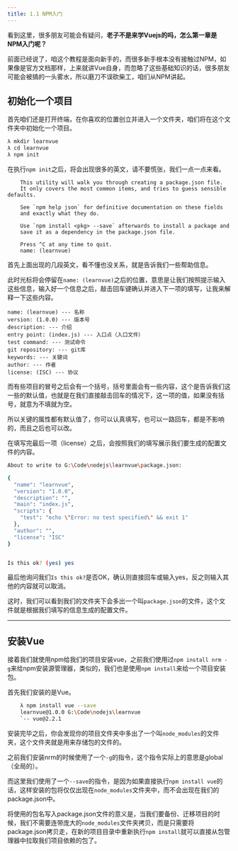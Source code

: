 ```yaml
---
title: 1.1 NPM入门
---
```


看到这里，很多朋友可能会有疑问，**老子不是来学Vuejs的吗，怎么第一章是NPM入门呢？**

前面已经说了，咱这个教程是面向新手的，而很多新手根本没有接触过NPM，如果像是官方文档那样，上来就讲Vue自身，而忽略了这些基础知识的话，很多朋友可能会被搞的一头雾水，所以磨刀不误砍柴工，咱们从NPM讲起。

## 初始化一个项目

首先咱们还是打开终端，在你喜欢的位置创立并进入一个文件夹，咱们将在这个文件夹中初始化一个项目。

``` bash
λ mkdir learnvue
λ cd learnvue
λ npm init
```

在执行`npm init`之后，将会出现很多的英文，请不要慌张，我们一点一点来看。
```
    This utility will walk you through creating a package.json file.
    It only covers the most common items, and tries to guess sensible defaults.

    See `npm help json` for definitive documentation on these fields
    and exactly what they do.

    Use `npm install <pkg> --save` afterwards to install a package and
    save it as a dependency in the package.json file.

    Press ^C at any time to quit.
    name: (learnvue)
```
首先上面出现的几段英文，看不懂也没关系，就是告诉我们一些帮助信息。

此时光标将会停留在`name: (learnvue)`之后的位置，意思是让我们按照提示输入这些信息，输入好一个信息之后，敲击回车键确认并进入下一项的填写，让我来解释一下这些内容。

```
name: (learnvue) --- 名称
version: (1.0.0) --- 版本号
description: --- 介绍
entry point: (index.js) --- 入口点（入口文件）
test command: --- 测试命令
git repository: --- git库
keywords: --- 关键词
author: --- 作者
license: (ISC) --- 协议
```

而有些项目的冒号之后会有一个括号，括号里面会有一些内容，这个是告诉我们这一些的默认值，也就是在我们直接敲击回车的情况下，这一项的值，如果没有括号，就意为不填就为空。

所以关键的属性都有默认值了，你可以认真填写，也可以一路回车，都是不影响的，而且之后也可以改。

在填写完最后一项（license）之后，会按照我们的填写展示我们要生成的配置文件的内容。

```bash
About to write to G:\Code\nodejs\learnvue\package.json:

{
  "name": "learnvue",
  "version": "1.0.0",
  "description": "",
  "main": "index.js",
  "scripts": {
    "test": "echo \"Error: no test specified\" && exit 1"
  },
  "author": "",
  "license": "ISC"
}


Is this ok? (yes) yes
```

最后他询问我们`Is this ok?`是否OK，确认则直接回车或输入yes，反之则输入其他的内容就可以取消。

这时，我们可以看到我们的文件夹下会多出一个叫`package.json`的文件，这个文件就是根据我们填写的信息生成的配置文件。

---

## 安装Vue

接着我们就使用npm给我们的项目安装vue，之前我们使用过`npm install nrm -g`来给npm安装源管理器，类似的，我们也是使用`npm install`来给一个项目安装包。

首先我们安装的是Vue。
```bash
    λ npm install vue --save
    learnvue@1.0.0 G:\Code\nodejs\learnvue
    `-- vue@2.2.1
```
安装完毕之后，你会发现你的项目文件夹中多出了一个叫`node_modules`的文件夹，这个文件夹就是用来存储包的文件的。

之前我们安装nrm的时候使用了一个`-g`的指令，这个指令实际上的意思是global（全局的）。

而这里我们使用了一个`--save`的指令，是因为如果直接执行`npm install vue`的话，这样安装的包将仅仅出现在`node_modules`文件夹中，而不会出现在我们的package.json中。

将使用的包名写入package.json文件的意义是，当我们要备份、迁移项目的时候，我们不需要连带庞大的`node_modules`文件夹拷贝，而是只需要将package.json拷贝走，在新的项目目录中重新执行`npm install`就可以直接从包管理器中拉取我们项目依赖的包了。


